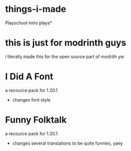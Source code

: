 # things-i-made
Playschool intro plays*

# this is just for modrinth guys
i literally made this for the open source part of modrith yw

# I Did A Font
a recource pack for 1.20.1
- changes font style

# Funny Folktalk
a recource pack for 1.20.1
- changes several translations to be quite funnies, yaey
